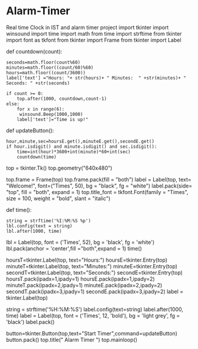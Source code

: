 # Alarm-Timer
Real time Clock in IST and alarm timer project 
import tkinter
import winsound
import time
import math
from time import strftime
from tkinter import font as tkfont
from tkinter import Frame
from tkinter import Label

def countdown(count): 
    
    seconds=math.floor(count%60)
    minutes=math.floor((count/60)%60)
    hours=math.floor((count/3600))
    label['text'] ="Hours: "+ str(hours)+ " Minutes:  " +str(minutes)+ " Seconds: " +str(seconds)

    if count >= 0:
        top.after(1000, countdown,count-1)
    else:
        for x in range(6):
         winsound.Beep(1000,1000)
        label['text']="Time is up!"

 
    
def updateButton():

    hour,minute,sec=hoursE.get(),minuteE.get(),secondE.get()
    if hour.isdigit() and minute.isdigit() and sec.isdigit():
        time=int(hour)*3600+int(minute)*60+int(sec)
        countdown(time)
        
top = tkinter.Tk()
top.geometry("640x480")

top.frame = Frame(top)
top.frame.pack(fill = "both")
label = Label(top, text= "Welcome!", font=("Times", 50), bg = "black", fg = "white")
label.pack(side= "top", fill = "both", expand = 1)
top.title_font = tkfont.Font(family = "Times", size = 100, weight = "bold", slant = "italic")
   
def time():

    string = strftime('%I:%M:%S %p') 
    lbl.config(text = string) 
    lbl.after(1000, time) 
  
lbl = Label(top, font = ('Times', 52), bg = 'black', fg = 'white') 
lbl.pack(anchor = 'center',fill ="both",expand = 1) 
time() 

hoursT=tkinter.Label(top, text="Hours:")
hoursE=tkinter.Entry(top)
minuteT=tkinter.Label(top, text="Minutes:")
minuteE=tkinter.Entry(top)
secondT=tkinter.Label(top, text="Seconds:")
secondE=tkinter.Entry(top)
hoursT.pack(ipadx=1,ipady=1)
hoursE.pack(ipadx=1,ipady=2)
minuteT.pack(ipadx=2,ipady=1)
minuteE.pack(ipadx=2,ipady=2)
secondT.pack(ipadx=3,ipady=1)
secondE.pack(ipadx=3,ipady=2)
label = tkinter.Label(top)

string = strftime('%H:%M:%S')
label.config(text=string)
label.after(1000, time)
label = Label(top, font = ('Times', 12, 'bold'), bg = 'light grey', fg = 'black')
label.pack()


button=tkinter.Button(top,text="Start Timer",command=updateButton)
button.pack()
top.title(" Alarm Timer ")
top.mainloop()
